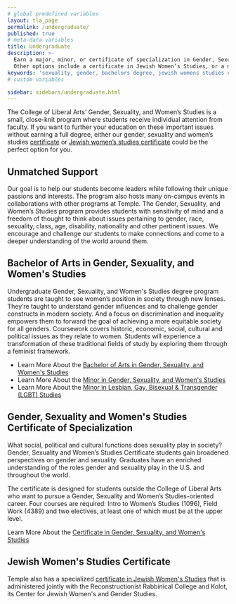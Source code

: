 ```yaml
---
# global predefined variables
layout: tla_page
permalink: /undergraduate/
published: true
# meta-data variables
title: Undergraduate
description: >-
  Earn a major, minor, or certificate of specialization in Gender, Sexuality, and Women’s Studies at Temple University.
  Other options include a certificate in Jewish Women’s Studies, or a minor in LGBT Studies through the College of Liberal Arts.
keywords: 'sexuality, gender, bachelors degree, jewish womens studies certificate'
# custom variables

sidebar: sidebars/undergraduate.html
---
```

The College of Liberal Arts’ Gender, Sexuality, and Women’s Studies is a small, close-knit program where students receive individual attention from faculty. If you want to further your education on these important issues without earning a full degree, either our gender, sexuality and women’s studies [certificate](#gender-sexuality-and-womens-studies-certificate-of-specialization) or [Jewish women’s studies certificate](#jewish-womens-studies-certificate) could be the perfect option for you.

## Unmatched Support
Our goal is to help our students become leaders while following their unique passions and interests. The program also hosts many on-campus events in collaborations with other programs at Temple. The Gender, Sexuality, and Women’s Studies program provides students with sensitivity of mind and a freedom of thought to think about issues pertaining to gender, race, sexuality, class, age, disability, nationality and other pertinent issues. We encourage and challenge our students to make connections and come to a deeper understanding of the world around them.

## Bachelor of Arts in Gender, Sexuality, and Women's Studies
Undergraduate Gender, Sexuality, and Women's Studies degree program students are taught to see women’s position in society through new lenses. They’re taught to understand gender influences and to challenge gender constructs in modern society. And a focus on discrimination and inequality empowers them to forward the goal of achieving a more equitable society for all genders. Coursework covers historic, economic, social, cultural and political issues as they relate to women. Students will experience a transformation of these traditional fields of study by exploring them through a feminist framework.

- Learn More About the [Bachelor of Arts in Gender, Sexuality, and Women's Studies](http://bulletin.temple.edu/undergraduate/liberal-arts/gender-sexuality-womens-studies/ba-gender-sexuality-womens-studies/)
- Learn More About the [Minor in Gender, Sexuality, and Women's Studies](http://bulletin.temple.edu/undergraduate/liberal-arts/gender-sexuality-womens-studies/minor-gender-sexuality-womens-studies/)
- Learn More About the [Minor in Lesbian, Gay, Bisexual & Transgender (LGBT) Studies](http://bulletin.temple.edu/undergraduate/liberal-arts/gender-sexuality-womens-studies/minor-lesbian-gay-bisexual-transgender-lgbt/)

## Gender, Sexuality and Women's Studies Certificate of Specialization
What social, political and cultural functions does sexuality play in society? Gender, Sexuality and Women’s Studies Certificate students gain broadened perspectives on gender and sexuality. Graduates have an enriched understanding of the roles gender and sexuality play in the U.S. and throughout the world.

The certificate is designed for students outside the College of Liberal Arts who want to pursue a Gender, Sexuality and Women’s Studies-oriented career. Four courses are required: Intro to Women’s Studies (1096), Field Work (4389) and two electives, at least one of which must be at the upper level.

Learn More About the [Certificate in Gender, Sexuality, and Women's Studies](http://bulletin.temple.edu/undergraduate/liberal-arts/certificate-programs/certificate-gender-sexuality-womens-studies/)

## Jewish Women's Studies Certificate
Temple also has a specialized [certificate in Jewish Women's Studies](https://www.rrc.edu/academics/our-approach-rabbinical-formation) that is administered jointly with the Reconstructionist Rabbinical College and Kolot, its Center for Jewish Women's and Gender Studies.
